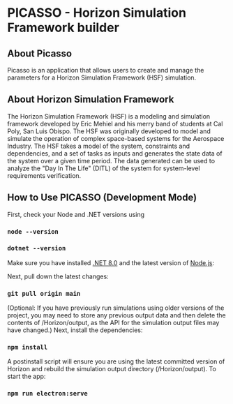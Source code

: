 # PICASSO - Horizon Simulation Framework builder

## About Picasso

Picasso is an application that allows users to create and manage the parameters for a Horizon Simulation Framework (HSF) simulation.

## About Horizon Simulation Framework

The Horizon Simulation Framework (HSF) is a modeling and simulation framework developed by Eric Mehiel and his merry band of students at Cal Poly, San Luis Obispo. The HSF was originally developed to model and simulate the operation of complex space-based systems for the Aerospace Industry. The HSF takes a model of the system, constraints and dependencies, and a set of tasks as inputs and generates the state data of the system over a given time period. The data generated can be used to analyze the "Day In The Life" (DITL) of the system for system-level requirements verification.

## How to Use PICASSO (Development Mode)

First, check your Node and .NET versions using

### `node --version`
### `dotnet --version`

Make sure you have installed [.NET 8.0](https://dotnet.microsoft.com/en-us/download/dotnet/8.0) and the latest version of [Node.js](https://nodejs.org/):

Next, pull down the latest changes:

### `git pull origin main`

(Optional: If you have previously run simulations using older versions of the project, you may need to store any previous output data and then delete the contents of /Horizon/output, as the API for the simulation output files may have changed.) Next, install the dependencies:

### `npm install`

A postinstall script will ensure you are using the latest committed version of Horizon and rebuild the simulation output directory (/Horizon/output). To start the app:

### `npm run electron:serve`
